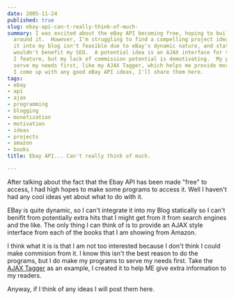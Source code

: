 ```yaml
---
date: 2005-11-24
published: true
slug: ebay-api-can-t-really-think-of-much-
summary: I was excited about the eBay API becoming free, hoping to build programs
  around it.  However, I'm struggling to find a compelling project idea.  Integrating
  it into my blog isn't feasible due to eBay's dynamic nature, and static integration
  wouldn't benefit my SEO.  A potential idea is an AJAX interface for the Amazon books
  I feature, but my lack of commission potential is demotivating.  My programs usually
  serve my needs first, like my AJAX Tagger, which helps me provide more info to readers.  If
  I come up with any good eBay API ideas, I'll share them here.
tags:
- ebay
- api
- ajax
- programming
- blogging
- monetization
- motivation
- ideas
- projects
- amazon
- books
title: Ebay API... Can't really think of much.

---
```

After talking about the fact that the Ebay API has been made "free" to access, I had high hopes to make some programs to access it. Well I haven't had any cool ideas yet about what to do with it.<p />EBay is quite dynamic, so I can't integrate it into my Blog statically so I can't benifit from potentially extra hits that I might get from it from search engines and the like. The only thing I can think of is to provide an AJAX style interface from each of the books that I am showing from Amazon.<p />I think what it is is that I am not too interested because I don't think I could make commision from it. I know this isn't the best reason to do the programs, but I do make my programs to serve my needs first. Take the <a href="http://www.kinlan.co.uk/AjaxExperiments/AjaxTag2">AJAX Tagger</a> as an example, I created it to help ME give extra information to my readers.<p />Anyway, if I think of any ideas I will post them here.<p />

